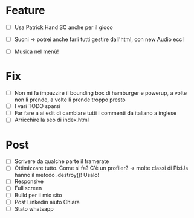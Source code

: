 # Feature
- [ ] Usa Patrick Hand SC anche per il gioco
- [ ] Suoni -> potrei anche farli tutti gestire dall'html, con new Audio ecc!
- [ ] Musica nel menù!


# Fix
- [ ] Non mi fa impazzire il bounding box di hamburger e powerup, a volte non li prende, a volte li prende troppo presto
- [ ] I vari TODO sparsi
- [ ] Far fare a ai edit di cambiare tutti i commenti da italiano a inglese
- [ ] Arricchire la seo di index.html

# Post
- [ ] Scrivere da qualche parte il framerate
- [ ] Ottimizzare tutto. Come si fa? C'è un profiler? -> molte classi di PixiJs hanno il metodo .destroy()! Usalo!
- [ ] Responsive
- [ ] Full screen
- [ ] Build per il mio sito
- [ ] Post Linkedin aiuto Chiara
- [ ] Stato whatsapp
